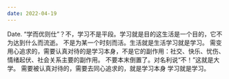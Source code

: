 ```yaml
---
date: 2022-04-19
---
```


Date.
“学而优则仕”？不，学习不是平段。学习就是目的这生活是一个目的，它不为达到什么而流逝。
不是为某一个时刻而活。生活就是生活学习就是学习。
需变用心追求的，需要认真对待的是学习本身，不是它的副作用：社交、快乐、忧伤、情绪起伏、社会关系主要的副作用。
不要本末倒置了。对名利说“不！”这就是大学。
需要被认真对待的，需要去同心追求的，就是学习本身
学习就是学习。
